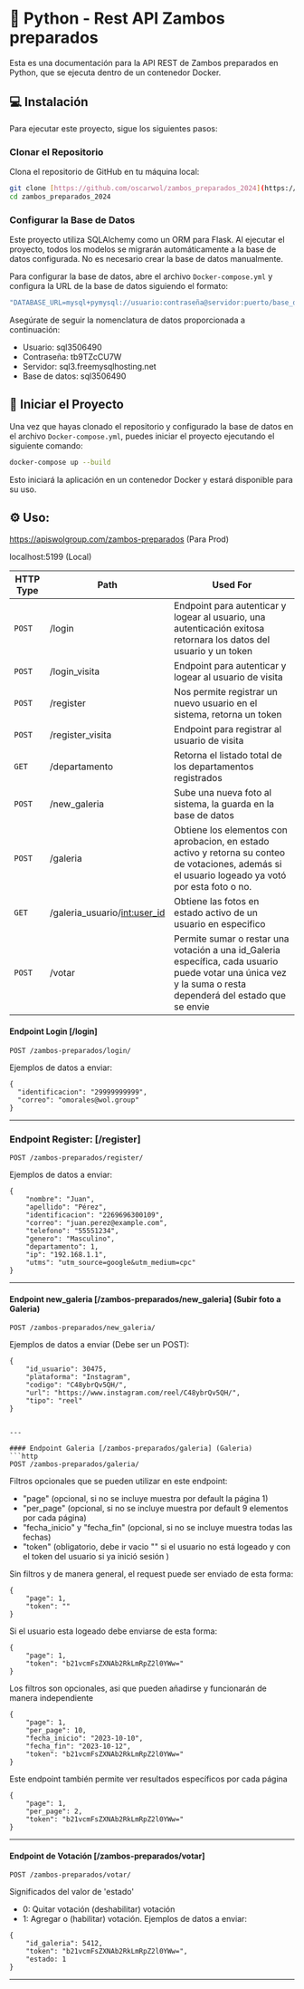 # 🐍 Python - Rest API Zambos preparados

Esta es una documentación para la API REST de Zambos preparados en Python, que se ejecuta dentro de un contenedor Docker.

## 💻 Instalación

Para ejecutar este proyecto, sigue los siguientes pasos:

### Clonar el Repositorio

Clona el repositorio de GitHub en tu máquina local:

```bash
git clone [https://github.com/oscarwol/zambos_preparados_2024](https://github.com/oscarwol/zambos_preparados_2024)
cd zambos_preparados_2024
```

### Configurar la Base de Datos

Este proyecto utiliza SQLAlchemy como un ORM para Flask. Al ejecutar el proyecto, todos los modelos se migrarán automáticamente a la base de datos configurada. No es necesario crear la base de datos manualmente.

Para configurar la base de datos, abre el archivo `Docker-compose.yml` y configura la URL de la base de datos siguiendo el formato:

```yaml
"DATABASE_URL=mysql+pymysql://usuario:contraseña@servidor:puerto/base_de_datos"
```

Asegúrate de seguir la nomenclatura de datos proporcionada a continuación:

- Usuario: sql3506490
- Contraseña: tb9TZcCU7W
- Servidor: sql3.freemysqlhosting.net
- Base de datos: sql3506490

## 🚀 Iniciar el Proyecto

Una vez que hayas clonado el repositorio y configurado la base de datos en el archivo `Docker-compose.yml`, puedes iniciar el proyecto ejecutando el siguiente comando:

```bash
docker-compose up --build
```
Esto iniciará la aplicación en un contenedor Docker y estará disponible para su uso.

## ⚙️ Uso:
https://apiswolgroup.com/zambos-preparados (Para Prod)

localhost:5199 (Local)



| HTTP Type | Path | Used For |
| --- | --- | --- |
| `POST` | /login | Endpoint para autenticar y logear al usuario, una autenticación exitosa retornara los datos del usuario y un token|
| `POST` | /login_visita | Endpoint para autenticar y logear al usuario de visita|
| `POST` | /register | Nos permite registrar un nuevo usuario en el sistema, retorna un token |
| `POST` | /register_visita | Endpoint para registrar al usuario de visita|
| `GET` | /departamento | Retorna el listado total de los departamentos registrados|
| `POST` | /new_galeria | Sube una nueva foto al sistema, la guarda en la base de datos  |
| `POST` | /galeria | Obtiene los elementos con aprobacion, en estado activo y retorna su conteo de votaciones, además si el usuario logeado ya votó por esta foto o no.|
| `GET` | /galeria_usuario/<int:user_id> | Obtiene las fotos en estado activo de un usuario en especifico|
| `POST` | /votar | Permite sumar o restar una votación a una id_Galeria específica, cada usuario puede votar una única vez y la suma o resta dependerá del estado que se envie|


#### Endpoint Login [/login]
```http
POST /zambos-preparados/login/
```

Ejemplos de datos a enviar:
```
{
  "identificacion": "29999999999",
  "correo": "omorales@wol.group"
}
```
---


### Endpoint Register: [/register]
```http
POST /zambos-preparados/register/
```

Ejemplos de datos a enviar:
```
{
    "nombre": "Juan",
    "apellido": "Pérez",
    "identificacion": "2269696300109",
    "correo": "juan.perez@example.com",
    "telefono": "55551234",
    "genero": "Masculino",
    "departamento": 1,
    "ip": "192.168.1.1",
    "utms": "utm_source=google&utm_medium=cpc"
}

```
---

#### Endpoint new_galeria [/zambos-preparados/new_galeria] (Subir foto a Galeria)
```http
POST /zambos-preparados/new_galeria/
```

Ejemplos de datos a enviar (Debe ser un POST):
```
{
    "id_usuario": 30475,
    "plataforma": "Instagram",
    "codigo": "C48ybrQv5QH/",
    "url": "https://www.instagram.com/reel/C48ybrQv5QH/",
    "tipo": "reel"
}
```
```

---

#### Endpoint Galeria [/zambos-preparados/galeria] (Galeria)
```http
POST /zambos-preparados/galeria/
```
Filtros opcionales que se pueden utilizar en este endpoint:
- "page" (opcional, si no se incluye muestra por default la página 1)
- "per_page" (opcional, si no se incluye muestra por default 9 elementos por cada página)
- "fecha_inicio" y "fecha_fin" (opcional, si no se incluye muestra todas las fechas)
- "token" (obligatorio, debe ir vacio "" si el usuario no está logeado y con el token del usuario si ya inició sesión )


Sin filtros y de manera general, el request puede ser enviado de esta forma:
```
{
    "page": 1,
    "token": ""
}
```

Si el usuario esta logeado debe enviarse de esta forma:
```
{
    "page": 1,
    "token": "b21vcmFsZXNAb2RkLmRpZ2l0YWw="
}
```
Los filtros son opcionales, asi que pueden añadirse y funcionarán de manera independiente
```
{
    "page": 1,
    "per_page": 10,
    "fecha_inicio": "2023-10-10",
    "fecha_fin": "2023-10-12",
    "token": "b21vcmFsZXNAb2RkLmRpZ2l0YWw="
}
```

Este endpoint también permite ver resultados específicos por cada página
```
{
    "page": 1,
    "per_page": 2,
    "token": "b21vcmFsZXNAb2RkLmRpZ2l0YWw="
}
```
---

#### Endpoint de Votación [/zambos-preparados/votar] 
```http
POST /zambos-preparados/votar/
```
Significados del valor de 'estado'
- 0: Quitar votación (deshabilitar) votación
- 1: Agregar o (habilitar) votación.
Ejemplos de datos a enviar:
```
{
    "id_galeria": 5412,
    "token": "b21vcmFsZXNAb2RkLmRpZ2l0YWw=",
    "estado: 1
}
```
---

